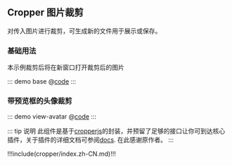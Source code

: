 ## Cropper 图片裁剪

对传入图片进行裁剪，可生成新的文件用于展示或保存。

### 基础用法

本示例裁剪后将在新窗口打开裁剪后的图片

::: demo base
@[code](@demo/cropper/$LIB_DIR/base.vue)
:::

### 带预览框的头像裁剪

::: demo view-avatar
@[code](@demo/cropper/$LIB_DIR/view-avatar.vue)
:::

::: tip 说明
此组件是基于[cropperjs](https://www.npmjs.com/package/cropperjs)的封装，并预留了足够的接口让你可到达核心插件，关于插件的详细文档可参阅[docs](https://fengyuanchen.github.io/cropperjs/). 在此感谢原作者。
:::


!!!include(cropper/index.zh-CN.md)!!!